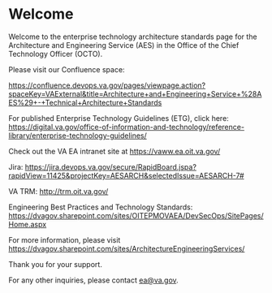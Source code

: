 # Welcome 
Welcome to the enterprise technology architecture standards page for the Architecture and Engineering Service (AES) in the Office of the Chief Technology Officer (OCTO).  

Please visit our Confluence space:  

https://confluence.devops.va.gov/pages/viewpage.action?spaceKey=VAExternal&title=Architecture+and+Engineering+Service+%28AES%29+-+Technical+Architecture+Standards

For published Enterprise Technology Guidelines (ETG), click here:  https://digital.va.gov/office-of-information-and-technology/reference-library/enterprise-technology-guidelines/

Check out the VA EA intranet site at https://vaww.ea.oit.va.gov/

Jira:  https://jira.devops.va.gov/secure/RapidBoard.jspa?rapidView=11425&projectKey=AESARCH&selectedIssue=AESARCH-7#

VA TRM:  http://trm.oit.va.gov/

Engineering Best Practices and Technology Standards:  https://dvagov.sharepoint.com/sites/OITEPMOVAEA/DevSecOps/SitePages/Home.aspx

For more information, please visit https://dvagov.sharepoint.com/sites/ArchitectureEngineeringServices/

Thank you for your support.

For any other inquiries, please contact ea@va.gov.  
